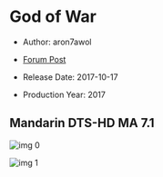 # God of War

* Author: aron7awol

* [Forum Post](https://www.avsforum.com/threads/bass-eq-for-filtered-movies.2995212/post-58090780)

* Release Date: 2017-10-17
* Production Year: 2017

## Mandarin DTS-HD MA 7.1

![img 0](https://i.imgur.com/p7k4c6F.jpg)

![img 1](https://i.imgur.com/2gDUzcm.jpg)

